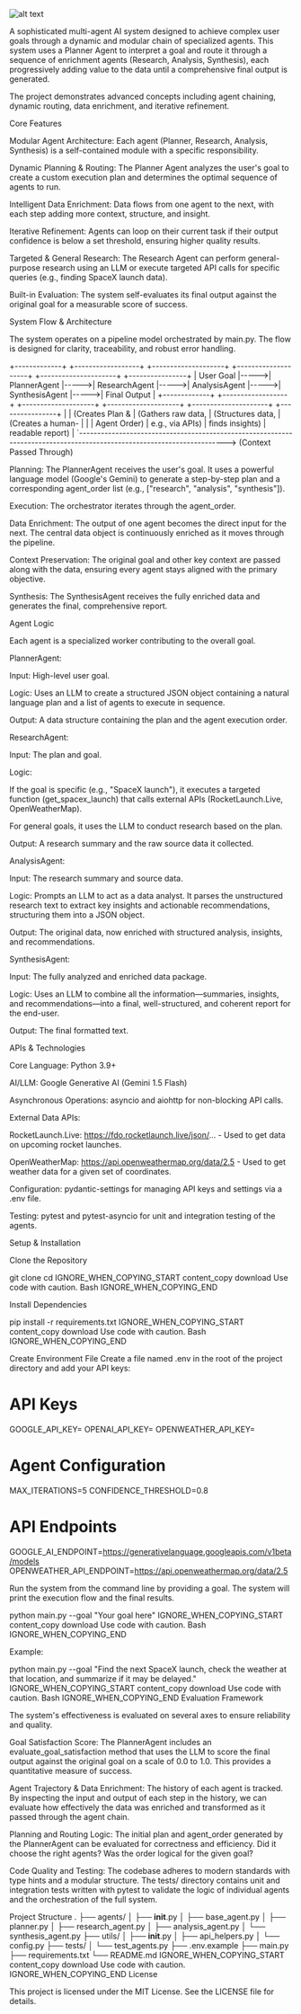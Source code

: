 ![alt text](https://img.shields.io/badge/License-MIT-yellow.svg)

A sophisticated multi-agent AI system designed to achieve complex user goals through a dynamic and modular chain of specialized agents. This system uses a Planner Agent to interpret a goal and route it through a sequence of enrichment agents (Research, Analysis, Synthesis), each progressively adding value to the data until a comprehensive final output is generated.

The project demonstrates advanced concepts including agent chaining, dynamic routing, data enrichment, and iterative refinement.

Core Features

Modular Agent Architecture: Each agent (Planner, Research, Analysis, Synthesis) is a self-contained module with a specific responsibility.

Dynamic Planning & Routing: The Planner Agent analyzes the user's goal to create a custom execution plan and determines the optimal sequence of agents to run.

Intelligent Data Enrichment: Data flows from one agent to the next, with each step adding more context, structure, and insight.

Iterative Refinement: Agents can loop on their current task if their output confidence is below a set threshold, ensuring higher quality results.

Targeted & General Research: The Research Agent can perform general-purpose research using an LLM or execute targeted API calls for specific queries (e.g., finding SpaceX launch data).

Built-in Evaluation: The system self-evaluates its final output against the original goal for a measurable score of success.

System Flow & Architecture

The system operates on a pipeline model orchestrated by main.py. The flow is designed for clarity, traceability, and robust error handling.

+-------------+      +------------------+      +--------------------+      +--------------------+      +---------------------+      +----------------+
| User Goal   |----->|   PlannerAgent   |----->|   ResearchAgent    |----->|   AnalysisAgent    |----->|   SynthesisAgent    |----->|  Final Output  |
+-------------+      +------------------+      +--------------------+      +--------------------+      +---------------------+      +----------------+
      |                      | (Creates Plan &     | (Gathers raw data,     | (Structures data,    | (Creates a human-    |
      |                      |  Agent Order)      |  e.g., via APIs)       |  finds insights)     |  readable report)    |
      `-----------------------------------------------------------------------------------------------------------------------> (Context Passed Through)


Planning: The PlannerAgent receives the user's goal. It uses a powerful language model (Google's Gemini) to generate a step-by-step plan and a corresponding agent_order list (e.g., ["research", "analysis", "synthesis"]).

Execution: The orchestrator iterates through the agent_order.

Data Enrichment: The output of one agent becomes the direct input for the next. The central data object is continuously enriched as it moves through the pipeline.

Context Preservation: The original goal and other key context are passed along with the data, ensuring every agent stays aligned with the primary objective.

Synthesis: The SynthesisAgent receives the fully enriched data and generates the final, comprehensive report.

Agent Logic

Each agent is a specialized worker contributing to the overall goal.

PlannerAgent:

Input: High-level user goal.

Logic: Uses an LLM to create a structured JSON object containing a natural language plan and a list of agents to execute in sequence.

Output: A data structure containing the plan and the agent execution order.

ResearchAgent:

Input: The plan and goal.

Logic:

If the goal is specific (e.g., "SpaceX launch"), it executes a targeted function (get_spacex_launch) that calls external APIs (RocketLaunch.Live, OpenWeatherMap).

For general goals, it uses the LLM to conduct research based on the plan.

Output: A research summary and the raw source data it collected.

AnalysisAgent:

Input: The research summary and source data.

Logic: Prompts an LLM to act as a data analyst. It parses the unstructured research text to extract key insights and actionable recommendations, structuring them into a JSON object.

Output: The original data, now enriched with structured analysis, insights, and recommendations.

SynthesisAgent:

Input: The fully analyzed and enriched data package.

Logic: Uses an LLM to combine all the information—summaries, insights, and recommendations—into a final, well-structured, and coherent report for the end-user.

Output: The final formatted text.

APIs & Technologies

Core Language: Python 3.9+

AI/LLM: Google Generative AI (Gemini 1.5 Flash)

Asynchronous Operations: asyncio and aiohttp for non-blocking API calls.

External Data APIs:

RocketLaunch.Live: https://fdo.rocketlaunch.live/json/... - Used to get data on upcoming rocket launches.

OpenWeatherMap: https://api.openweathermap.org/data/2.5 - Used to get weather data for a given set of coordinates.

Configuration: pydantic-settings for managing API keys and settings via a .env file.

Testing: pytest and pytest-asyncio for unit and integration testing of the agents.

Setup & Installation

Clone the Repository

git clone <your-repo-url>
cd <your-repo-directory>
IGNORE_WHEN_COPYING_START
content_copy
download
Use code with caution.
Bash
IGNORE_WHEN_COPYING_END

Install Dependencies

pip install -r requirements.txt
IGNORE_WHEN_COPYING_START
content_copy
download
Use code with caution.
Bash
IGNORE_WHEN_COPYING_END

Create Environment File
Create a file named .env in the root of the project directory and add your API keys:

# API Keys
GOOGLE_API_KEY=
OPENAI_API_KEY=
OPENWEATHER_API_KEY=

# Agent Configuration
MAX_ITERATIONS=5
CONFIDENCE_THRESHOLD=0.8

# API Endpoints
GOOGLE_AI_ENDPOINT=https://generativelanguage.googleapis.com/v1beta/models
OPENWEATHER_API_ENDPOINT=https://api.openweathermap.org/data/2.5


Run the system from the command line by providing a goal. The system will print the execution flow and the final results.

python main.py --goal "Your goal here"
IGNORE_WHEN_COPYING_START
content_copy
download
Use code with caution.
Bash
IGNORE_WHEN_COPYING_END

Example:

python main.py --goal "Find the next SpaceX launch, check the weather at that location, and summarize if it may be delayed."
IGNORE_WHEN_COPYING_START
content_copy
download
Use code with caution.
Bash
IGNORE_WHEN_COPYING_END
Evaluation Framework

The system's effectiveness is evaluated on several axes to ensure reliability and quality.

Goal Satisfaction Score: The PlannerAgent includes an evaluate_goal_satisfaction method that uses the LLM to score the final output against the original goal on a scale of 0.0 to 1.0. This provides a quantitative measure of success.

Agent Trajectory & Data Enrichment: The history of each agent is tracked. By inspecting the input and output of each step in the history, we can evaluate how effectively the data was enriched and transformed as it passed through the agent chain.

Planning and Routing Logic: The initial plan and agent_order generated by the PlannerAgent can be evaluated for correctness and efficiency. Did it choose the right agents? Was the order logical for the given goal?

Code Quality and Testing: The codebase adheres to modern standards with type hints and a modular structure. The tests/ directory contains unit and integration tests written with pytest to validate the logic of individual agents and the orchestration of the full system.

Project Structure
.
├── agents/
│   ├── __init__.py
│   ├── base_agent.py
│   ├── planner.py
│   ├── research_agent.py
│   ├── analysis_agent.py
│   └── synthesis_agent.py
├── utils/
│   ├── __init__.py
│   ├── api_helpers.py
│   └── config.py
├── tests/
│   └── test_agents.py
├── .env.example
├── main.py
├── requirements.txt
└── README.md
IGNORE_WHEN_COPYING_START
content_copy
download
Use code with caution.
IGNORE_WHEN_COPYING_END
License

This project is licensed under the MIT License. See the LICENSE file for details.